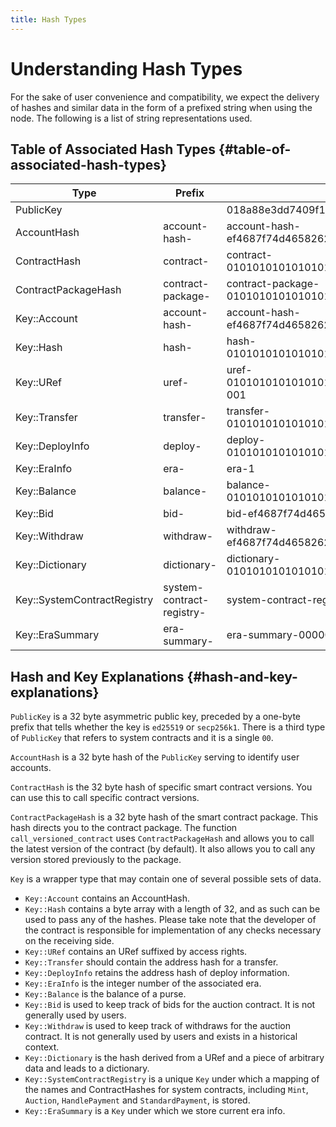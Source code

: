 ```yaml
---
title: Hash Types
---
```


# Understanding Hash Types

For the sake of user convenience and compatibility, we expect the delivery of hashes and similar data in the form of a prefixed string when using the node. The following is a list of string representations used.

## Table of Associated Hash Types {#table-of-associated-hash-types}

|Type|Prefix|Example|
|---|---|---|
|PublicKey | | 018a88e3dd7409f195fd52db2d3cba5d72ca6709bf1d94121bf3748801b40f6f5c|
|AccountHash | account-hash- | account-hash-ef4687f74d465826239bab05c4e1bdd2223dd8c201b96f361f775125e624ef70|
|ContractHash | contract- | contract-0101010101010101010101010101010101010101010101010101010101010101|
|ContractPackageHash | contract-package- | contract-package-0101010101010101010101010101010101010101010101010101010101010101|
|Key::Account | account-hash-| account-hash-ef4687f74d465826239bab05c4e1bdd2223dd8c201b96f361f775125e624ef70|
|Key::Hash | hash- | hash-0101010101010101010101010101010101010101010101010101010101010101|
|Key::URef | uref- | uref-0101010101010101010101010101010101010101010101010101010101010101-001|
|Key::Transfer | transfer- | transfer-0101010101010101010101010101010101010101010101010101010101010101|
|Key::DeployInfo | deploy- | deploy-0101010101010101010101010101010101010101010101010101010101010101|
|Key::EraInfo | era- | era-1|
|Key::Balance | balance- | balance-0101010101010101010101010101010101010101010101010101010101010101|
|Key::Bid | bid- | bid-ef4687f74d465826239bab05c4e1bdd2223dd8c201b96f361f775125e624ef70|
|Key::Withdraw | withdraw- | withdraw-ef4687f74d465826239bab05c4e1bdd2223dd8c201b96f361f775125e624ef70|
|Key::Dictionary | dictionary- | dictionary-0101010101010101010101010101010101010101010101010101010101010101|
|Key::SystemContractRegistry | system-contract-registry- |system-contract-registry-00000000000000000000000000000000|
|Key::EraSummary | era-summary- |era-summary-00000000000000000000000000000000|

<!-- TODO Add Unbond and ChainspecRegistry after it is added to the live node branch
|Key::Unbond | unbond- | unbond-ef4687f74d465826239bab05c4e1bdd2223dd8c201b96f361f775125e624ef70|
|Key::ChainspecRegistry | chainspec-registry- | chainspec-registry-11111111111111111111111111111111|
-->

## Hash and Key Explanations {#hash-and-key-explanations}

`PublicKey` is a 32 byte asymmetric public key, preceded by a one-byte prefix that tells whether the key is `ed25519` or `secp256k1`. There is a third type of `PublicKey` that refers to system contracts and it is a single `00`.

`AccountHash` is a 32 byte hash of the `PublicKey` serving to identify user accounts.

`ContractHash` is the 32 byte hash of specific smart contract versions. You can use this to call specific contract versions.

`ContractPackageHash` is a 32 byte hash of the smart contract package. This hash directs you to the contract package. The function `call_versioned_contract` uses `ContractPackageHash` and allows you to call the latest version of the contract (by default). It also allows you to call any version stored previously to the package.

`Key` is a wrapper type that may contain one of several possible sets of data.
- `Key::Account` contains an AccountHash.
- `Key::Hash` contains a byte array with a length of 32, and as such can be used to pass any of the hashes. Please take note that the developer of the contract is responsible for implementation of any checks necessary on the receiving side.
- `Key::URef` contains an URef suffixed by access rights.
- `Key::Transfer` should contain the address hash for a transfer.
- `Key::DeployInfo` retains the address hash of deploy information.
- `Key::EraInfo` is the integer number of the associated era.
- `Key::Balance` is the balance of a purse.
- `Key::Bid` is used to keep track of bids for the auction contract. It is not generally used by users.
- `Key::Withdraw` is used to keep track of withdraws for the auction contract. It is not generally used by users and exists in a historical context.
- `Key::Dictionary` is the hash derived from a URef and a piece of arbitrary data and leads to a dictionary.
- `Key::SystemContractRegistry` is a unique `Key` under which a mapping of the names and ContractHashes for system contracts, including `Mint`, `Auction`, `HandlePayment` and `StandardPayment`, is stored.
- `Key::EraSummary` is a `Key` under which we store current era info.

<!-- TODO Add Unbond and ChainspecRegistry after it is added to the live node branch
- `Key::Unbond` is a variant of the key type that tracks unbonding purses.
- `Key::ChainspecRegistry` is a unique `Key` which contains a mapping of file names to the hash of the file itself. These files include *Chainspec.toml* and may also include *Accounts.toml* and *GlobalState.toml*.
-->